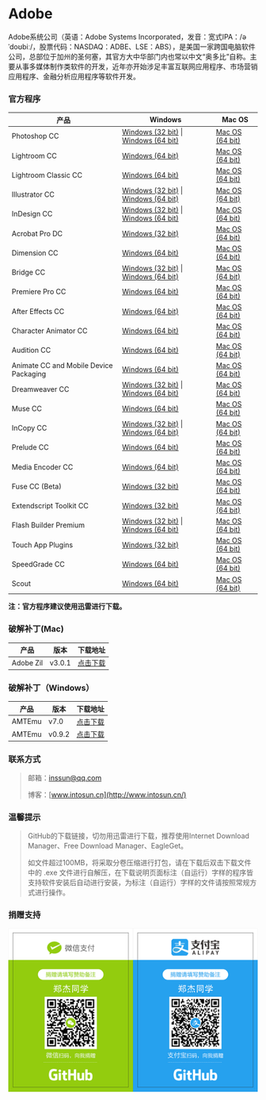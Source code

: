 # Adobe
Adobe系统公司（英语：Adobe Systems Incorporated，发音：宽式IPA：/əˈdoʊbiː/，股票代码：NASDAQ：ADBE、LSE：ABS），是美国一家跨国电脑软件公司，总部位于加州的圣何塞，其官方大中华部门内也常以中文“奥多比”自称。主要从事多媒体制作类软件的开发，近年亦开始涉足丰富互联网应用程序、市场营销应用程序、金融分析应用程序等软件开发。

### 官方程序

| 产品                                   | Windows                                                      | Mac OS                                                       |
| -------------------------------------- | ------------------------------------------------------------ | ------------------------------------------------------------ |
| Photoshop CC                           | [Windows (32 bit)](http://prdl-download.adobe.com/Photoshop/66A1D1E00DE44601B041A631261EC584/1507845150875/AdobePhotoshop19-mul.zip) \| [Windows (64 bit)](http://prdl-download.adobe.com/Photoshop/66A1D1E00DE44601B041A631261EC584/1507846032938/AdobePhotoshop19-mul_x64.zip) | [Mac OS (64 bit)](http://prdl-download.adobe.com/Photoshop/66A1D1E00DE44601B041A631261EC584/1507851230691/AdobePhotoshop19-mul.dmg) |
| Lightroom CC                           | [Windows (64 bit)](http://prdl-download.adobe.com/LightroomCC/B739B5BBE924450E85E3CCA3F4E58DF2/1507817913973/LRCC_1.0_20170919-1412-ccb76bd_win64_Release_ESD.zip) | [Mac OS (64 bit)](http://prdl-download.adobe.com/LightroomCC/B739B5BBE924450E85E3CCA3F4E58DF2/1507820815391/LRCC_1.0_osx10-64_Release_ESD.dmg) |
| Lightroom Classic CC                   | [Windows (64 bit)](http://prdl-download.adobe.com/Lightroom/C92BB55D87554077A61FB4B39229DF85/1509474343363/LR_7.0.1_1142117_win64_Release_ESD.zip) | [Mac OS (64 bit)](http://prdl-download.adobe.com/Lightroom/C92BB55D87554077A61FB4B39229DF85/1509475151710/LR_7.0.1_1142117_osx10-64_Release_ESD.dmg) |
| Illustrator CC                         | [Windows (32 bit)](http://prdl-download.adobe.com/Illustrator/C1208DBFE1D04A81A21C62CDF6A96AC6/1509976186706/AdobeIllustrator22_HD_win32.zip) \| [Windows (64 bit)](http://prdl-download.adobe.com/Illustrator/C1208DBFE1D04A81A21C62CDF6A96AC6/1509968804429/AdobeIllustrator22_HD_win64.zip) | [Mac OS (64 bit)](http://prdl-download.adobe.com/Illustrator/C1208DBFE1D04A81A21C62CDF6A96AC6/1509969961594/AdobeIllustrator22_HD.dmg) |
| InDesign CC                            | [Windows (32 bit)](http://prdl-download.adobe.com/InDesign/0AE9CC3E24054F7CAAEF89371F6B8E8E/1507852626002/InDesign_13_LS20_Win32.zip) \| [Windows (64 bit)](http://prdl-download.adobe.com/InDesign/0AE9CC3E24054F7CAAEF89371F6B8E8E/1507852089154/InDesign_13_LS20_Win64.zip) | [Mac OS (64 bit)](http://prdl-download.adobe.com/InDesign/0AE9CC3E24054F7CAAEF89371F6B8E8E/1507853111317/InDesign_13_LS20.dmg) |
| Acrobat Pro DC                         | [Windows (32 bit)](http://trials3.adobe.com/AdobeProducts/APRO/Acrobat_HelpX/win32/Acrobat_DC_Web_WWMUI.exe) | [Mac OS (64 bit)](http://trials3.adobe.com/AdobeProducts/APRO/Acrobat_HelpX/osx10/Acrobat_DC_Web_WWMUI.dmg) |
| Dimension CC                           | [Windows (64 bit)](http://prdl-download.adobe.com/Dimension/BA884A82C5AB47569685C2BD7D1289AD/1508226581127/Dimension_1.0-20170927.r.672-f179c9c-ESD.zip) | [Mac OS (64 bit)](http://prdl-download.adobe.com/Dimension/BA884A82C5AB47569685C2BD7D1289AD/1508225284171/Dimension_1.0-20170927.r.672.01-f179c9c-ESD.dmg) |
| Bridge CC                              | [Windows (32 bit)](http://prdl-download.adobe.com/Bridge/FA96960347614BFC971E28B536D3387F/1507864106048/Bridge.8.0.HDInstaller.zip) \| [Windows (64 bit)](http://prdl-download.adobe.com/Bridge/FA96960347614BFC971E28B536D3387F/1507866657130/Bridge.8.0.HDInstaller.zip) | [Mac OS (64 bit)](http://prdl-download.adobe.com/Bridge/FA96960347614BFC971E28B536D3387F/1507867282191/Bridge.8.0.HDInstaller.dmg) |
| Premiere Pro CC                        | [Windows (64 bit)](http://prdl-download.adobe.com/Premiere%20Pro/50AAFADD563D4691896967A6AB1D47F8/1507826592638/AdobePremierePro12AllTrial.zip) | [Mac OS (64 bit)](http://prdl-download.adobe.com/Premiere%20Pro/50AAFADD563D4691896967A6AB1D47F8/1507829132211/AdobePremierePro12AllTrial.dmg) |
| After Effects CC                       | [Windows (64 bit)](http://prdl-download.adobe.com/After%20Effects/FDF6C521034E467BB283B5837FA042FF/1509090722739/AdobeAfterEffects15AllTrial.zip) | [Mac OS (64 bit)](http://prdl-download.adobe.com/After%20Effects/FDF6C521034E467BB283B5837FA042FF/1509097224502/AdobeAfterEffects15AllTrial.dmg) |
| Character Animator CC                  | [Windows (64 bit)](http://prdl-download.adobe.com/Character%20Animator/1F0CF050A88A497B99B274182D1343A7/1509103076200/AdobeCharacterAnimatorAllTrial.zip) | [Mac OS (64 bit)](http://prdl-download.adobe.com/Character%20Animator/1F0CF050A88A497B99B274182D1343A7/1509103580146/AdobeCharacterAnimatorAllTrial.dmg) |
| Audition CC                            | [Windows (64 bit)](http://prdl-download.adobe.com/Audition/A26ECCB044C24810B1B2E7A0A3323B3E/1507818438900/AdobeAudition11All.zip) | [Mac OS (64 bit)](http://prdl-download.adobe.com/Audition/A26ECCB044C24810B1B2E7A0A3323B3E/1507818801401/AdobeAudition11All.dmg) |
| Animate CC and Mobile Device Packaging | [Windows (64 bit)](http://prdl-download.adobe.com/Flash/720F758D27E945AE9971D2EEEFE179C1/1509111238142/Animate_18_LS20.exe) | [Mac OS (64 bit)](http://prdl-download.adobe.com/Flash/720F758D27E945AE9971D2EEEFE179C1/1509112250323/Animate_18_LS20.dmg) |
| Dreamweaver CC                         | [Windows (32 bit)](http://prdl-download.adobe.com/Dreamweaver/0D145873957D4FEF849999B43723DA1E/1509108370613/Dreamweaver%20CC%202018%20Set-up.exe) \| [Windows (64 bit)](http://prdl-download.adobe.com/Dreamweaver/0D145873957D4FEF849999B43723DA1E/1509107886842/Dreamweaver%20CC%202018%20Set-up.exe) | [Mac OS (64 bit)](http://prdl-download.adobe.com/Dreamweaver/0D145873957D4FEF849999B43723DA1E/1509110688886/Dreamweaver%20CC%202018%20Set-up.dmg) |
| Muse CC                                | [Windows (64 bit)](http://prdl-download.adobe.com/Muse/D4EA4C416C974D22BC2ED1225914C9B0/1509300528126/Muse_2018_0_CC_LS24.exe) | [Mac OS (64 bit)](http://prdl-download.adobe.com/Muse/D4EA4C416C974D22BC2ED1225914C9B0/1509302152696/Muse_2018_0_CC_LS24.dmg) |
| InCopy CC                              | [Windows (32 bit)](http://prdl-download.adobe.com/InCopy/E52D7F0723924EDDBFF1DDBDC92B4723/1509104616501/InCopy_13_LS20_Win32.zip) \| [Windows (64 bit)](http://prdl-download.adobe.com/InCopy/E52D7F0723924EDDBFF1DDBDC92B4723/1509104067946/InCopy_13_LS20_Win64.zip) | [Mac OS (64 bit)](http://prdl-download.adobe.com/InCopy/E52D7F0723924EDDBFF1DDBDC92B4723/1509107373198/InCopy_13_LS20.dmg) |
| Prelude CC                             | [Windows (64 bit)](http://prdl-download.adobe.com/Prelude/58DE1248A8EC42EBA302E9AD88FBD025/1509302632403/AdobePrelude7AllTrial.zip) | [Mac OS (64 bit)](http://prdl-download.adobe.com/Prelude/58DE1248A8EC42EBA302E9AD88FBD025/1509303125971/AdobePrelude7AllTrial.dmg) |
| Media Encoder CC                       | [Windows (64 bit)](http://prdl-download.adobe.com/Adobe%20Media%20Encoder/1CD6D52151DC4B0A994447A5189E1DE4/1509271836062/AdobeMediaEncoder12AllTrial.zip) | [Mac OS (64 bit)](http://prdl-download.adobe.com/Adobe%20Media%20Encoder/1CD6D52151DC4B0A994447A5189E1DE4/1509276144953/AdobeMediaEncoder12AllTrial.dmg) |
| Fuse CC (Beta)                         | [Windows (32 bit)](http://prdl-download.adobe.com/Fuse/52AD40CCDACB4CC58AE88A281E0F3FDC/1507859734218/Fuse%20Installer.7z) | [Mac OS (64 bit)](http://prdl-download.adobe.com/Fuse/52AD40CCDACB4CC58AE88A281E0F3FDC/1507861933586/Fuse%20Installer.dmg) |
| Extendscript Toolkit CC                | [Windows (32 bit)](http://prdl-download.adobe.com/ExtendScriptToolkit/85C17E5FC8B34A7B8483796F0367F97C/1509443329438/AdobeExtendScriptToolkit_4_LS22.exe) | [Mac OS (64 bit)](http://prdl-download.adobe.com/ExtendScriptToolkit/85C17E5FC8B34A7B8483796F0367F97C/1509443413689/AdobeExtendScriptToolkit_4_LS22.dmg) |
| Flash Builder Premium                  | [Windows (32 bit)](http://prdl-download.adobe.com/Flash%20Builder/C06A256DD8FD4DF186D90CE0ADCF0B2C/1509476504960/FlashBuilder_4_7_LS10.exe) \| [Windows (64 bit)](http://prdl-download.adobe.com/Flash%20Builder/C06A256DD8FD4DF186D90CE0ADCF0B2C/1509477139530/FlashBuilder_4_7_LS10_win64.exe) | [Mac OS (64 bit)](http://prdl-download.adobe.com/Flash%20Builder/C06A256DD8FD4DF186D90CE0ADCF0B2C/1509477775883/FlashBuilder_4_7_LS10.dmg) |
| Touch App Plugins                      | [Windows (32 bit)](http://prdl-download.adobe.com/Touch%20App%20Plugins/7204D106061140928580FD958699CADD/1509478425533/TouchApp_1_CCM_WWEFDJ.exe) | [Mac OS (64 bit)](http://prdl-download.adobe.com/Touch%20App%20Plugins/7204D106061140928580FD958699CADD/1509478438249/TouchApp_1_CCM_WWEFDJ.dmg) |
| SpeedGrade CC                          | [Windows (64 bit)](http://prdl-download.adobe.com/SpeedGrade/1CC0FA5AC5BB48478EB666B24D9A609F/1509443936439/SpeedGrade_9_LS20.exe) | [Mac OS (64 bit)](http://prdl-download.adobe.com/SpeedGrade/1CC0FA5AC5BB48478EB666B24D9A609F/1509445098629/SpeedGrade_9_LS20.dmg) |
| Scout                                  | [Windows (64 bit)](http://prdl-download.adobe.com/Adobe%20Scout/00B594044C0F409D82F41E1E719AF93B/1510396350714/Scout_1_1_3_LREFJC.msi) | [Mac OS (64 bit)](http://prdl-download.adobe.com/Adobe%20Scout/00B594044C0F409D82F41E1E719AF93B/1510395863244/Scout_1_1_3_LREFJC.dmg) |

**注：官方程序建议使用迅雷进行下载。**

### 破解补丁(Mac)

| 产品      | 版本   | 下载地址                                                     |
| --------- | ------ | ------------------------------------------------------------ |
| Adobe Zil | v3.0.1 | [点击下载](https://github.com/CrackTheChivalrous/Adobe/raw/Adobe-CC2018/Patch/Mac/Adobe%20Zil%20v3.0.1.dmg) |

### 破解补丁（Windows）

| 产品   | 版本   | 下载地址                                                     |
| ------ | ------ | ------------------------------------------------------------ |
| AMTEmu | v7.0   | [点击下载](https://github.com/CrackTheChivalrous/Adobe/raw/Adobe-CC2018/Patch/Windows/AMTEmu%20v0.7.7z) |
| AMTEmu | v0.9.2 | [点击下载](https://github.com/CrackTheChivalrous/Adobe/raw/Adobe-CC2018/Patch/Windows/AMTEmu%20v0.9.2.7z) |

### 联系方式

> 邮箱：[inssun@qq.com](mailto:inssun@qq.com)
>
> 博客：[www.intosun.cn](http://www.intosun.cn/)

### 温馨提示

> GitHub的下载链接，切勿用迅雷进行下载，推荐使用Internet Download Manager、Free Download Manager、EagleGet。
>
> 如文件超过100MB，将采取分卷压缩进行打包，请在下载后双击下载文件中的 .exe 文件进行自解压，在下载说明页面标注（自运行）字样的程序皆支持软件安装后自动进行安装，为标注（自运行）字样的文件请按照常规方式进行操作。

### 捐赠支持

![](https://github.com/CrackTheChivalrous/Adobe/raw/Adobe-CC2018/img/Donation%20Code.png)